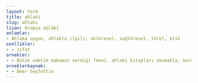 ```yaml
---
layout: term
title: ahlaki
slug: ahlaki
lisan: Arapça aḫlāḳī
anlamlar:
- Ahlaka uygun, ahlakla ilgili; aktöresel, sağtöresel, törel, etik
ozellikler:
- - sıfat
ornekler:
- - Bütün vaktim babamın verdiği fennî, ahlaki kitapları okumakla, kardeşlerimin manasız, münasebetsiz iddialarını dinlemekle geçer.
orneklerkaynak:
- - Ömer Seyfettin
---
```

